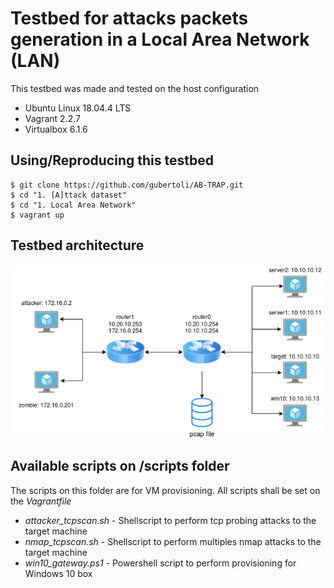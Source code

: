 # Testbed for attacks packets generation in a Local Area Network (LAN)

This testbed was made and tested on the host configuration
- Ubuntu Linux 18.04.4 LTS
- Vagrant 2.2.7
- Virtualbox 6.1.6

## Using/Reproducing this testbed

```
$ git clone https://github.com/gubertoli/AB-TRAP.git
$ cd "1. [A]ttack dataset"
$ cd "1. Local Area Network"
$ vagrant up
```

## Testbed architecture
![Testbed architecture](images/testbed.png)


## Available scripts on /scripts folder

The scripts on this folder are for VM provisioning. All scripts shall be set on the *Vagrantfile*

- *attacker_tcpscan.sh* - Shellscript to perform tcp probing attacks to the target machine
- *nmap_tcpscan.sh* - Shellscript to perform multiples nmap attacks to the target machine
- *win10_gateway.ps1* - Powershell script to perform provisioning for Windows 10 box

